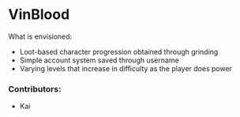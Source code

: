 # VinBlood

What is envisioned: 

- Loot-based character progression obtained through grinding
- Simple account system saved through username
- Varying levels that increase in difficulty as the player does power

### Contributors: 

- Kai
